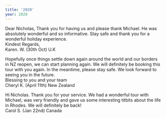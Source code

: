 ```yaml
---
title: '2020'
year: 2020
---
```


Dear Nicholas, Thank you for having us and please thank Michael. He was absolutely wonderful and so informative.  Stay safe and thank you for a wonderful holiday experience.<br>
Kindest Regards,<br>
Karen. W. (30th Oct) U.K

Hopefully once things settle down again around the world and our borders in NZ reopen, we can start planning again. We will definitely be booking this tour with you again. In the meantime, please stay safe. We look forward to seeing you in the future.<br>
Blessing to you and your team<br>
Cheryl K. (April 11th) New Zealand

Hi Nicholas. Thank you for your service. We had a wonderful tour with Michael, was very friendly and gave us some interesting titbits about the life in Rhodes. We will definitely be back!<br>
Carol S. (Jan 22nd) Canada
